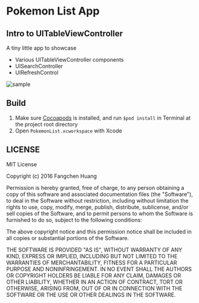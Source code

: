 # Pokemon List App
## Intro to UITableViewController
A tiny little app to showcase
- Various UITableViewController components
- UISearchController
- UIRefreshControl

![sample](https://dl.dropboxusercontent.com/u/17243/meetup/pokemonListDemo.gif)

## Build
1. Make sure [Cocoapods](https://cocoapods.org/) is installed, and run `$pod install` in Terminal at the project root directory
2. Open `PokemonList.xcworkspace` with Xcode

## LICENSE
MIT License

Copyright (c) 2016 Fangchen Huang

Permission is hereby granted, free of charge, to any person obtaining a copy
of this software and associated documentation files (the "Software"), to deal
in the Software without restriction, including without limitation the rights
to use, copy, modify, merge, publish, distribute, sublicense, and/or sell
copies of the Software, and to permit persons to whom the Software is
furnished to do so, subject to the following conditions:

The above copyright notice and this permission notice shall be included in all
copies or substantial portions of the Software.

THE SOFTWARE IS PROVIDED "AS IS", WITHOUT WARRANTY OF ANY KIND, EXPRESS OR
IMPLIED, INCLUDING BUT NOT LIMITED TO THE WARRANTIES OF MERCHANTABILITY,
FITNESS FOR A PARTICULAR PURPOSE AND NONINFRINGEMENT. IN NO EVENT SHALL THE
AUTHORS OR COPYRIGHT HOLDERS BE LIABLE FOR ANY CLAIM, DAMAGES OR OTHER
LIABILITY, WHETHER IN AN ACTION OF CONTRACT, TORT OR OTHERWISE, ARISING FROM,
OUT OF OR IN CONNECTION WITH THE SOFTWARE OR THE USE OR OTHER DEALINGS IN THE
SOFTWARE.
